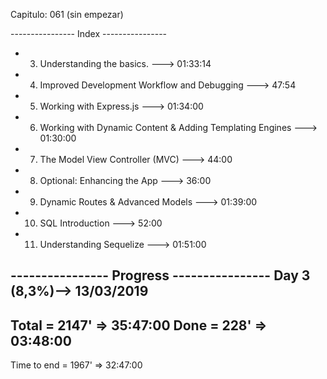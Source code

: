 Capitulo: 061 (sin empezar)

---------------- Index ----------------

- 3. Understanding the basics. ---> 01:33:14
- 4. Improved Development Workflow and Debugging ---> 47:54
- 5. Working with Express.js ---> 01:34:00
- 6. Working with Dynamic Content & Adding Templating Engines ---> 01:30:00
- 7. The Model View Controller (MVC) ---> 44:00
- 8. Optional: Enhancing the App ---> 36:00
- 9. Dynamic Routes & Advanced Models ---> 01:39:00
- 10. SQL Introduction ---> 52:00
- 11. Understanding Sequelize ---> 01:51:00

---------------- Progress ----------------
Day 3 (8,3%)--> 13/03/2019 
-------------
Total = 2147' => 35:47:00
Done = 228' => 03:48:00 
-------------
Time to end = 1967' => 32:47:00 